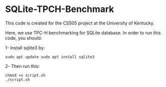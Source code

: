 # SQLite-TPCH-Benchmark

This code is created for the CS505 project at the University of Kentucky.

Here, we use TPC-H benchmarking for SQLite database. In order to run this code, you should:

1- Install sqlite3 by:

`
sudo apt update
sudo apt install sqlite3
`

2- Then run this:

```
chmod +x script.sh
./script.sh 
```
